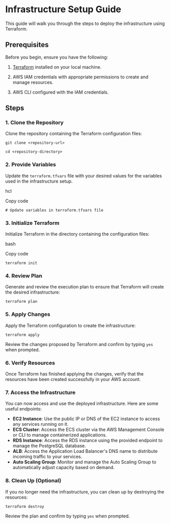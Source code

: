 # Infrastructure Setup Guide

  

This guide will walk you through the steps to deploy the infrastructure using Terraform.

  

## Prerequisites

  

Before you begin, ensure you have the following:

  

1. [Terraform](https://www.terraform.io/) installed on your local machine.

2. AWS IAM credentials with appropriate permissions to create and manage resources.

3. AWS CLI configured with the IAM credentials.

  

## Steps

  

### 1. Clone the Repository

  

Clone the repository containing the Terraform configuration files:

  


    git clone <repository-url>
    
    cd <repository-directory>


### 2. Provide Variables

Update the `terraform.tfvars` file with your desired values for the variables used in the infrastructure setup.

hcl

Copy code

`# Update variables in terraform.tfvars file` 

### 3. Initialize Terraform

Initialize Terraform in the directory containing the configuration files:

bash

Copy code

`terraform init` 

### 4. Review Plan

Generate and review the execution plan to ensure that Terraform will create the desired infrastructure:

`terraform plan` 

### 5. Apply Changes

Apply the Terraform configuration to create the infrastructure:

`terraform apply` 

Review the changes proposed by Terraform and confirm by typing `yes` when prompted.

### 6. Verify Resources

Once Terraform has finished applying the changes, verify that the resources have been created successfully in your AWS account.

### 7. Access the Infrastructure

You can now access and use the deployed infrastructure. Here are some useful endpoints:

-   **EC2 Instance**: Use the public IP or DNS of the EC2 instance to access any services running on it.
-   **ECS Cluster**: Access the ECS cluster via the AWS Management Console or CLI to manage containerized applications.
-   **RDS Instance**: Access the RDS instance using the provided endpoint to manage the PostgreSQL database.
-   **ALB**: Access the Application Load Balancer's DNS name to distribute incoming traffic to your services.
-   **Auto Scaling Group**: Monitor and manage the Auto Scaling Group to automatically adjust capacity based on demand.

### 8. Clean Up (Optional)

If you no longer need the infrastructure, you can clean up by destroying the resources:

`terraform destroy` 

Review the plan and confirm by typing `yes` when prompted.
